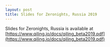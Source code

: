 ```yaml
---
layout: post
title: Slides for Zeronights, Russia 2019
---
```


Slides for Zeronights, Russia is available at [https://www.qiling.io/docs/qiling_beta2019.pdf](https://www.qiling.io/docs/qiling_beta2019.pdf)
